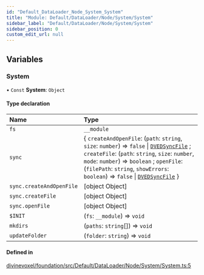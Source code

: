 ```yaml
---
id: "Default_DataLoader_Node_System_System"
title: "Module: Default/DataLoader/Node/System/System"
sidebar_label: "Default/DataLoader/Node/System/System"
sidebar_position: 0
custom_edit_url: null
---
```


## Variables

### System

• `Const` **System**: `Object`

#### Type declaration

| Name | Type |
| :------ | :------ |
| `fs` | `__module` |
| `sync` | \{ `createAndOpenFile`: (`path`: `string`, `size`: `number`) => ``false`` \| [`DVEDSyncFile`](Default_DataLoader_Types_DVED_types.md#dvedsyncfile) ; `createFile`: (`path`: `string`, `size`: `number`, `mode`: `number`) => `boolean` ; `openFile`: (`filePath`: `string`, `showErrors`: `boolean`) => ``false`` \| [`DVEDSyncFile`](Default_DataLoader_Types_DVED_types.md#dvedsyncfile)  } |
| `sync.createAndOpenFile` | [object Object] |
| `sync.createFile` | [object Object] |
| `sync.openFile` | [object Object] |
| `$INIT` | (`fs`: `__module`) => `void` |
| `mkdirs` | (`paths`: `string`[]) => `void` |
| `updateFolder` | (`folder`: `string`) => `void` |

#### Defined in

[divinevoxel/foundation/src/Default/DataLoader/Node/System/System.ts:5](https://github.com/lucasdamianjohnson/DivineVoxelEngine/blob/596fa7391478620ed460dfb4856ff0a763b91c49/divinevoxel/foundation/src/Default/DataLoader/Node/System/System.ts#L5)
